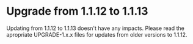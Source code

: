 # Upgrade from 1.1.12 to 1.1.13

Updating from 1.1.12 to 1.1.13 doesn't have any impacts. Please read the apropriate UPGRADE-1.x.x files for updates from older versions to 1.1.12.